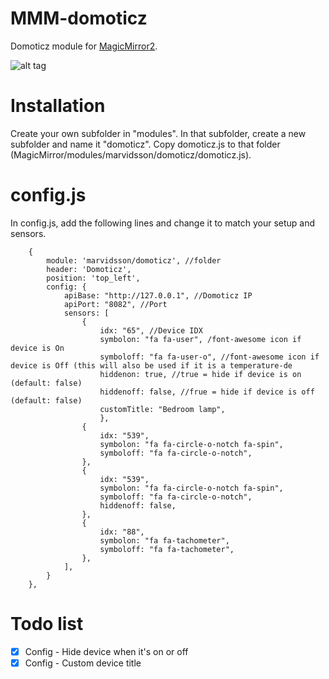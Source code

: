 # MMM-domoticz
Domoticz module for <a href="https://magicmirror.builders/">MagicMirror2</a>.

![alt tag](https://github.com/M-Arvidsson/MMM-domoticz/blob/master/mmm-domoticz.png)

# Installation
Create your own subfolder in "modules". In that subfolder, create a new subfolder and name it "domoticz". Copy domoticz.js to that folder (MagicMirror/modules/marvidsson/domoticz/domoticz.js).

# config.js
In config.js, add the following lines and change it to match your setup and sensors.

		{
			module: 'marvidsson/domoticz', //folder
			header: 'Domoticz',
			position: 'top_left',
			config: {
				apiBase: "http://127.0.0.1", //Domoticz IP
				apiPort: "8082", //Port
				sensors: [
					{
						idx: "65", //Device IDX
						symbolon: "fa fa-user", /font-awesome icon if device is On
						symboloff: "fa fa-user-o", //font-awesome icon if device is Off (this will also be used if it is a temperature-de
						hiddenon: true, //true = hide if device is on (default: false)
						hiddenoff: false, //frue = hide if device is off (default: false)
						customTitle: "Bedroom lamp",
          				},
					{
						idx: "539",
						symbolon: "fa fa-circle-o-notch fa-spin",
						symboloff: "fa fa-circle-o-notch",
					},
					{
						idx: "539",
						symbolon: "fa fa-circle-o-notch fa-spin",
						symboloff: "fa fa-circle-o-notch",
						hiddenoff: false,
					},
					{
						idx: "88",
						symbolon: "fa fa-tachometer",
						symboloff: "fa fa-tachometer",
					},
				],
			}
		},

# Todo list
- [x] Config - Hide device when it's on or off
- [x] Config - Custom device title
